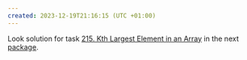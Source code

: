 ```yaml
---
created: 2023-12-19T21:16:15 (UTC +01:00)
---
```

Look solution for task [215. Kth Largest Element in an Array](https://leetcode.com/problems/kth-largest-element-in-an-array/?envType=study-plan-v2&envId=top-interview-150) in the next
[package](../../../../../LeetCode/LeetCode_75/Heap_Priority_Queue/Medium/Kth_Largest_Element_in_an_Array/Solution.java).
